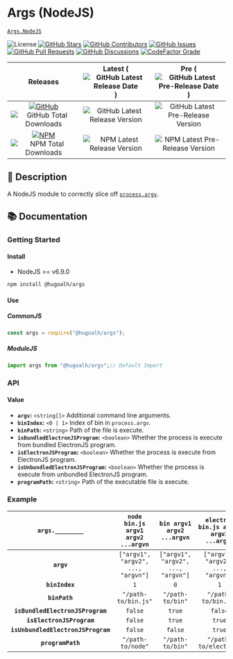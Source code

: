 # Args (NodeJS)

[`Args.NodeJS`](https://github.com/hugoalh-studio/args-nodejs)

![License](https://img.shields.io/static/v1?label=License&message=MIT&style=flat-square "License")
[![GitHub Stars](https://img.shields.io/github/stars/hugoalh-studio/args-nodejs?label=Stars&logo=github&logoColor=ffffff&style=flat-square "GitHub Stars")](https://github.com/hugoalh-studio/args-nodejs/stargazers)
[![GitHub Contributors](https://img.shields.io/github/contributors/hugoalh-studio/args-nodejs?label=Contributors&logo=github&logoColor=ffffff&style=flat-square "GitHub Contributors")](https://github.com/hugoalh-studio/args-nodejs/graphs/contributors)
[![GitHub Issues](https://img.shields.io/github/issues-raw/hugoalh-studio/args-nodejs?label=Issues&logo=github&logoColor=ffffff&style=flat-square "GitHub Issues")](https://github.com/hugoalh-studio/args-nodejs/issues)
[![GitHub Pull Requests](https://img.shields.io/github/issues-pr-raw/hugoalh-studio/args-nodejs?label=Pull%20Requests&logo=github&logoColor=ffffff&style=flat-square "GitHub Pull Requests")](https://github.com/hugoalh-studio/args-nodejs/pulls)
[![GitHub Discussions](https://img.shields.io/github/discussions/hugoalh-studio/args-nodejs?label=Discussions&logo=github&logoColor=ffffff&style=flat-square "GitHub Discussions")](https://github.com/hugoalh-studio/args-nodejs/discussions)
[![CodeFactor Grade](https://img.shields.io/codefactor/grade/github/hugoalh-studio/args-nodejs?label=Grade&logo=codefactor&logoColor=ffffff&style=flat-square "CodeFactor Grade")](https://www.codefactor.io/repository/github/hugoalh-studio/args-nodejs)

| **Releases** | **Latest** (![GitHub Latest Release Date](https://img.shields.io/github/release-date/hugoalh-studio/args-nodejs?label=&style=flat-square "GitHub Latest Release Date")) | **Pre** (![GitHub Latest Pre-Release Date](https://img.shields.io/github/release-date-pre/hugoalh-studio/args-nodejs?label=&style=flat-square "GitHub Latest Pre-Release Date")) |
|:-:|:-:|:-:|
| [![GitHub](https://img.shields.io/badge/GitHub-181717?logo=github&logoColor=ffffff&style=flat-square "GitHub")](https://github.com/hugoalh-studio/args-nodejs/releases) ![GitHub Total Downloads](https://img.shields.io/github/downloads/hugoalh-studio/args-nodejs/total?label=&style=flat-square "GitHub Total Downloads") | ![GitHub Latest Release Version](https://img.shields.io/github/release/hugoalh-studio/args-nodejs?sort=semver&label=&style=flat-square "GitHub Latest Release Version") | ![GitHub Latest Pre-Release Version](https://img.shields.io/github/release/hugoalh-studio/args-nodejs?include_prereleases&sort=semver&label=&style=flat-square "GitHub Latest Pre-Release Version") |
| [![NPM](https://img.shields.io/badge/NPM-CB3837?logo=npm&logoColor=ffffff&style=flat-square "NPM")](https://www.npmjs.com/package/@hugoalh/args) ![NPM Total Downloads](https://img.shields.io/npm/dt/@hugoalh/args?label=&style=flat-square "NPM Total Downloads") | ![NPM Latest Release Version](https://img.shields.io/npm/v/@hugoalh/args/latest?label=&style=flat-square "NPM Latest Release Version") | ![NPM Latest Pre-Release Version](https://img.shields.io/npm/v/@hugoalh/args/pre?label=&style=flat-square "NPM Latest Pre-Release Version") |

## 📝 Description

A NodeJS module to correctly slice off [`process.argv`](https://nodejs.org/api/process.html#processargv).

## 📚 Documentation

### Getting Started

#### Install

- NodeJS >= v6.9.0

```sh
npm install @hugoalh/args
```

#### Use

##### CommonJS

```js
const args = require("@hugoalh/args");
```

##### ModuleJS

```js
import args from "@hugoalh/args";// Default Import
```

### API

#### Value

- **`argv`:** `<string[]>` Additional command line arguments.
- **`binIndex`:** `<0 | 1>` Index of bin in `process.argv`.
- **`binPath`:** `<string>` Path of the file is execute.
- **`isBundledElectronJSProgram`:** `<boolean>` Whether the process is execute from bundled ElectronJS program.
- **`isElectronJSProgram`:** `<boolean>` Whether the process is execute from ElectronJS program.
- **`isUnbundledElectronJSProgram`:** `<boolean>` Whether the process is execute from unbundled ElectronJS program.
- **`programPath`:** `<string>` Path of the executable file is execute.

### Example

| **`args.________`** | **`node bin.js argv1 argv2 ...argvn`** | **`bin argv1 argv2 ...argvn`** | **`electron bin.js argv1 argv2 ...argvn`** |
|:-:|:-:|:-:|:-:|
| **`argv`** | `["argv1", "argv2", ..., "argvn"]` | `["argv1", "argv2", ..., "argvn"]` | `["argv1", "argv2", ..., "argvn"]` |
| **`binIndex`** | `1` | `0` | `1` |
| **`binPath`** | `"/path-to/bin.js"` | `"/path-to/bin"` | `"/path-to/bin.js"` |
| **`isBundledElectronJSProgram`** | `false` | `true` | `false` |
| **`isElectronJSProgram`** | `false` | `true` | `true` |
| **`isUnbundledElectronJSProgram`** | `false` | `false` | `true` |
| **`programPath`** | `"/path-to/node"` | `"/path-to/bin"` | `"/path-to/electron"` |
